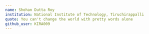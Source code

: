 ```yaml
---
name: Shohan Dutta Roy
institution: National Institute of Technology, Tiruchirappalli 
quote: You can't change the world with pretty words alone
github_user: KIRA009
---
```

